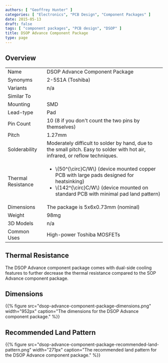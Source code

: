 ```yaml
---
authors: [ "Geoffrey Hunter" ]
categories: [ "Electronics", "PCB Design", "Component Packages" ]
date: 2015-05-13
draft: false
tags: [ "component packages", "PCB design", "DSOP" ]
title: DSOP Advance Component Package
type: page
---
```


## Overview

<table>
<tbody>
<tr >
<td >Name</td>
<td >DSOP Advance Component Package</td>
</tr>
<tr >
<td >Synonyms</td>
<td>2-5S1A (Toshiba)</td>
</tr>
<tr >
<td >Variants</td>
<td >n/a</td>
</tr>
<tr >
<td >Similar To
</td>
<td > 
</td></tr><tr >
<td >Mounting
</td>
<td >SMD
</td></tr><tr >
<td >Lead-type
</td>
<td >Pad
</td></tr><tr >
<td >Pin Count
</td>
<td >10 (8 if you don't count the two pins by themselves)
</td></tr><tr >
<td >Pitch
</td>
<td >1.27mm
</td></tr><tr >
<td >Solderability
</td>
<td >Moderately difficult to solder by hand, due to the small pitch. Easy to solder with hot air, infrared, or reflow techniques.
</td></tr><tr >
<td >Thermal Resistance
</td>
<td >
    <ul>
        <li>\(50^{\circ}C/W\) (device mounted copper PCB with large pads designed for heatsinking)</li>
        <li>\(142^{\circ}C/W\) (device mounted on standard PCB with minimal pad land pattern)</li>
    </ul>
</td></tr><tr >
<td >Dimensions
</td>
<td >The package is 5x6x0.73mm (nominal)</td>
</tr>
<tr >
<td >Weight
</td>
<td >98mg</td>
</tr>
<tr >
<td >3D Models</td>
<td>n/a</td>
</tr>
<tr >
  <td >Common Uses</td>
  <td>High-power Toshiba MOSFETs</td>
</tr>
</tbody>
</table>

## Thermal Resistance

The DSOP Advance component package comes with dual-side cooling features to further decrease the thermal resistance compared to the SOP Advance component package.

## Dimensions

{{% figure src="dsop-advance-component-package-dimensions.png" width="952px" caption="The dimensions for the DSOP Advance component package."  %}}

## Recommended Land Pattern

{{% figure src="dsop-advance-component-package-recommended-land-pattern.png" width="271px" caption="The recommended land pattern for the DSOP Advance component package."  %}}